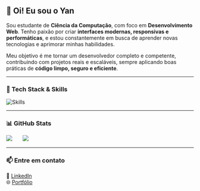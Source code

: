 ## 👋 Oi! Eu sou o Yan

Sou estudante de **Ciência da Computação**, com foco em **Desenvolvimento Web**. Tenho paixão por criar **interfaces modernas, responsivas e performáticas**, e estou constantemente em busca de aprender novas tecnologias e aprimorar minhas habilidades.

Meu objetivo é me tornar um desenvolvedor completo e competente, contribuindo com projetos reais e escaláveis, sempre aplicando boas práticas de **código limpo, seguro e eficiente**.

---

### 🚀 Tech Stack & Skills

![Skills](https://skills-icons.vercel.app/api/icons?i=ts,nextjs,react,vite,tailwind,node,pnpm,fastify,postgresql,prisma,c)

---

### 📊 GitHub Stats

<div>
  <img src="https://github-readme-stats.vercel.app/api/top-langs/?username=yan-carlosif&show_icons=true&bg_color=1a1b27&text_color=38bdae" />
  &nbsp;&nbsp;&nbsp;&nbsp;&nbsp;
  <img src="https://github-readme-stats.vercel.app/api?username=yan-carlosif&show_icons=true&theme=tokyonight&border_radius=10" />
</div>
 
---

### 📫 Entre em contato

💼 [LinkedIn](https://www.linkedin.com/in/yancarlosribeiro/)  
🌐 [Portfólio](http://portfolio-yan-seven.vercel.app/)
